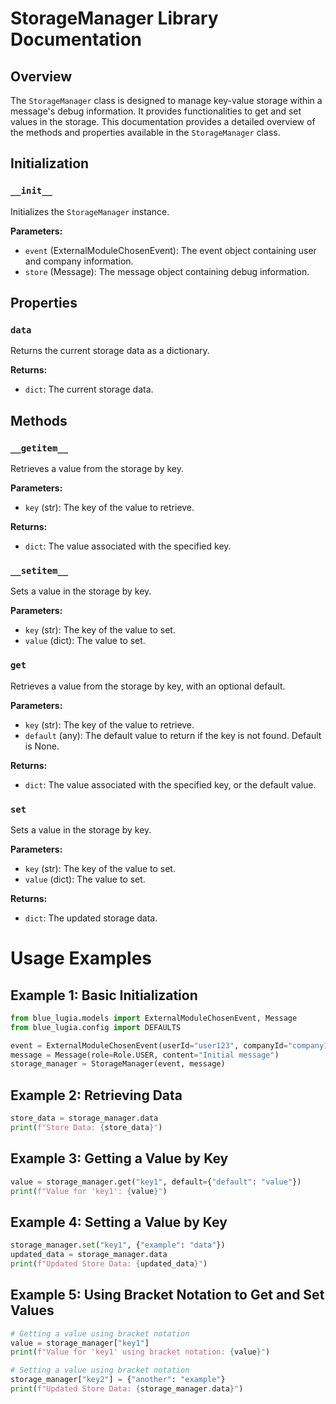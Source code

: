 # StorageManager Library Documentation

## Overview
The `StorageManager` class is designed to manage key-value storage within a message's debug information. It provides functionalities to get and set values in the storage. This documentation provides a detailed overview of the methods and properties available in the `StorageManager` class.

## Initialization
### `__init__`
Initializes the `StorageManager` instance.

**Parameters:**
- `event` (ExternalModuleChosenEvent): The event object containing user and company information.
- `store` (Message): The message object containing debug information.

## Properties
### `data`
Returns the current storage data as a dictionary.

**Returns:**
- `dict`: The current storage data.

## Methods
### `__getitem__`
Retrieves a value from the storage by key.

**Parameters:**
- `key` (str): The key of the value to retrieve.

**Returns:**
- `dict`: The value associated with the specified key.

### `__setitem__`
Sets a value in the storage by key.

**Parameters:**
- `key` (str): The key of the value to set.
- `value` (dict): The value to set.

### `get`
Retrieves a value from the storage by key, with an optional default.

**Parameters:**
- `key` (str): The key of the value to retrieve.
- `default` (any): The default value to return if the key is not found. Default is None.

**Returns:**
- `dict`: The value associated with the specified key, or the default value.

### `set`
Sets a value in the storage by key.

**Parameters:**
- `key` (str): The key of the value to set.
- `value` (dict): The value to set.

**Returns:**
- `dict`: The updated storage data.

# Usage Examples

## Example 1: Basic Initialization

```python
from blue_lugia.models import ExternalModuleChosenEvent, Message
from blue_lugia.config import DEFAULTS

event = ExternalModuleChosenEvent(userId="user123", companyId="company123", payload={"chatId": "chat123"})
message = Message(role=Role.USER, content="Initial message")
storage_manager = StorageManager(event, message)
```

## Example 2: Retrieving Data

```python
store_data = storage_manager.data
print(f"Store Data: {store_data}")
```

## Example 3: Getting a Value by Key

```python
value = storage_manager.get("key1", default={"default": "value"})
print(f"Value for 'key1': {value}")
```

## Example 4: Setting a Value by Key

```python
storage_manager.set("key1", {"example": "data"})
updated_data = storage_manager.data
print(f"Updated Store Data: {updated_data}")
```

## Example 5: Using Bracket Notation to Get and Set Values

```python
# Getting a value using bracket notation
value = storage_manager["key1"]
print(f"Value for 'key1' using bracket notation: {value}")

# Setting a value using bracket notation
storage_manager["key2"] = {"another": "example"}
print(f"Updated Store Data: {storage_manager.data}")
```